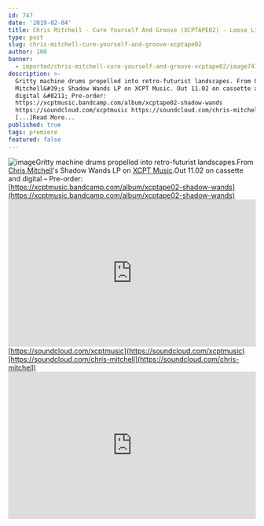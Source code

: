 ```yaml
---
id: 747
date: '2019-02-04'
title: Chris Mitchell - Cure Yourself And Groove (XCPTAPE02) - Loose Lips
type: post
slug: chris-mitchell-cure-yourself-and-groove-xcptape02
author: 100
banner:
  - imported/chris-mitchell-cure-yourself-and-groove-xcptape02/image747.jpeg
description: >-
  Gritty machine drums propelled into retro-futurist landscapes. From Chris
  Mitchell&#39;s Shadow Wands LP on XCPT Music. Out 11.02 on cassette and
  digital &#8211; Pre-order:
  https://xcptmusic.bandcamp.com/album/xcptape02-shadow-wands
  https://soundcloud.com/xcptmusic https://soundcloud.com/chris-mitchell
  [...]Read More...
published: true
tags: premiere
featured: false
---
```

![image](../imported/chris-mitchell-cure-yourself-and-groove-xcptape02/image747.jpeg)Gritty machine drums propelled into retro-futurist landscapes.From [Chris Mitchell](https://chrismitchell1.bandcamp.com/)'s Shadow Wands LP on [XCPT Music](https://www.residentadvisor.net/record-label.aspx?id=13913).Out 11.02 on cassette and digital – Pre-order: [https://xcptmusic.bandcamp.com/album/xcptape02-shadow-wands](https://xcptmusic.bandcamp.com/album/xcptape02-shadow-wands)<iframe width='100%' height='300' scrolling='no' frameborder='no' allow='autoplay' src='https://w.soundcloud.com/player/?url=https%3A//api.soundcloud.com/tracks/570083757&color=%23ff5500&auto_play=false&hide_related=false&show_comments=true&show_user=true&show_reposts=false&show_teaser=true'></iframe>[https://soundcloud.com/xcptmusic](https://soundcloud.com/xcptmusic)[https://soundcloud.com/chris-mitchell](https://soundcloud.com/chris-mitchell)<iframe width='100%' height='300' scrolling='no' frameborder='no' allow='autoplay' src='https://www.youtube.com/embed/7pnTX2ZRO9M'></iframe>